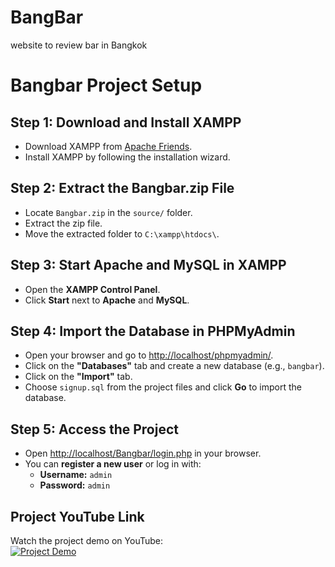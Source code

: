 # BangBar
website to review bar in Bangkok 

# Bangbar Project Setup

## Step 1: Download and Install XAMPP  
- Download XAMPP from [Apache Friends](https://www.apachefriends.org/download.html).  
- Install XAMPP by following the installation wizard.  

## Step 2: Extract the Bangbar.zip File  
- Locate `Bangbar.zip` in the `source/` folder.  
- Extract the zip file.  
- Move the extracted folder to `C:\xampp\htdocs\`.  

## Step 3: Start Apache and MySQL in XAMPP  
- Open the **XAMPP Control Panel**.  
- Click **Start** next to **Apache** and **MySQL**.  

## Step 4: Import the Database in PHPMyAdmin  
- Open your browser and go to [http://localhost/phpmyadmin/](http://localhost/phpmyadmin/).  
- Click on the **"Databases"** tab and create a new database (e.g., `bangbar`).  
- Click on the **"Import"** tab.  
- Choose `signup.sql` from the project files and click **Go** to import the database.  

## Step 5: Access the Project  
- Open [http://localhost/Bangbar/login.php](http://localhost/Bangbar/login.php) in your browser.  
- You can **register a new user** or log in with:  
  - **Username:** `admin`  
  - **Password:** `admin`  

## Project YouTube Link  
Watch the project demo on YouTube:  
[![Project Demo](https://img.youtube.com/vi/7KGDe5U_us4/0.jpg)](https://www.youtube.com/watch?v=7KGDe5U_us4)  








